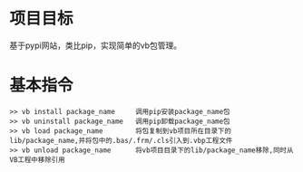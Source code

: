 # 项目目标
基于pypi网站，类比pip，实现简单的vb包管理。

# 基本指令
```shell
>> vb install package_name     调用pip安装package_name包
>> vb uninstall package_name   调用pip卸载package_name包
>> vb load package_name        将包复制到vb项目所在目录下的lib/package_name,并将包中的.bas/.frm/.cls引入到.vbp工程文件
>> vb unload package_name      将vb项目目录下的lib/package_name移除,同时从VB工程中移除引用
```